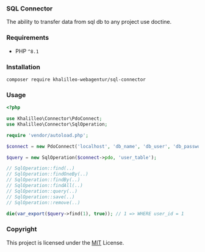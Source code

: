 ### SQL Connector

The ability to transfer data from sql db to any project use doctine.

### Requirements

* PHP `^8.1`

### Installation

`composer require khalilleo-webagentur/sql-connector`

### Usage

```php
<?php

use Khalilleo\Connector\PdoConnect;
use Khalilleo\Connector\SqlOperation;

require 'vendor/autoload.php';

$connect = new PdoConnect('localhost', 'db_name', 'db_user', 'db_password');

$query = new SqlOperation($connect->pdo, 'user_table');

// SqlOperation::find(..)
// SqlOperation::findOneBy(..)
// SqlOperation::findBy(..)
// SqlOperation::findAll(..)
// SqlOperation::query(..)
// SqlOperation::save(..)
// SqlOperation::remove(..)

die(var_export($query->find(1), true)); // 1 => WHERE user_id = 1
```

### Copyright

This project is licensed under the [MIT](http://www.opensource.org/licenses/mit-license.php) License.